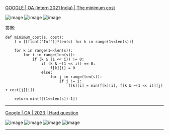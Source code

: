 [GOOGLE | OA (intern 2021 India) | The minimum cost](https://leetcode.com/discuss/interview-question/818225/GOOGLE-or-OA-%28intern-2021-India%29-or-The-minimum-cost)

![image](https://assets.leetcode.com/users/images/43495c36-7fec-4e5e-b9ae-39af71ee8487_1598704151.3524652.png)
![image](https://assets.leetcode.com/users/images/247690de-8372-4739-8026-fa4feb6e3d04_1598704150.245878.png)
![image](https://assets.leetcode.com/users/images/1b4bab72-f8ed-4688-b691-1c4c836e24b5_1598704151.2216527.png)

答案:
```
def minimum_cost(s, cost):
    f = [[float("Inf")]*len(s) for k in range(1<<len(s))]
    
    for k in range(1<<len(s)):
        for i in range(len(s)):
            if (k & (1 << i)) != 0:
                if (k & ~(1 << i)) == 0:
                    f[k][i] = 0
                else:
                    for j in range(len(s)):
                        if j != i:
                            f[k][i] = min(f[k][i], f[k & ~(1 << i)][j] + cost[j][i])
    
    return min(f[(1<<len(s))-1])
```

-------------------------

[Google | OA | 2023 | Hard question](https://leetcode.com/discuss/interview-question/2677394/Google-or-OA-or-2023-or-Hard-question)

![image](https://assets.leetcode.com/users/images/c2baded0-5f8d-48e7-ac6b-6bca691a68cd_1665248331.1769078.jpeg)
![image](https://assets.leetcode.com/users/images/a5148538-caff-47a0-88d2-0c78dfe5a497_1665248374.8121252.jpeg)
![image](https://assets.leetcode.com/users/images/f07f5348-b995-461e-b486-df6ff518eea9_1665248437.880959.jpeg)
![image](https://assets.leetcode.com/users/images/d7d5716d-a703-4d38-b7f1-417cdf593bc0_1665248497.0071912.jpeg)

------

<!--stackedit_data:
eyJoaXN0b3J5IjpbLTE5NDc2MjgwNjAsLTE1NDc3OTkyNTBdfQ
==
-->